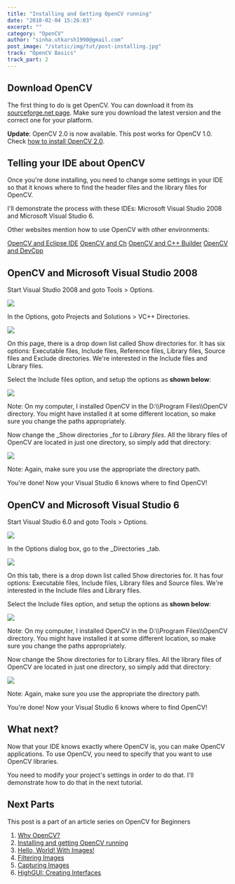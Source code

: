 ```yaml
---
title: "Installing and Getting OpenCV running"
date: "2010-02-04 15:26:03"
excerpt: ""
category: "OpenCV"
author: "sinha.utkarsh1990@gmail.com"
post_image: "/static/img/tut/post-installing.jpg"
track: "OpenCV Basics"
track_part: 2
---
```



## Download OpenCV

The first thing to do is get OpenCV. You can download it from its [sourceforge.net page](http://sourceforge.net/project/showfiles.php?group_id=22870). Make sure you download the latest version and the correct one for your platform.

**Update**: OpenCV 2.0 is now available. This post works for OpenCV 1.0. Check [how to install OpenCV 2.0](/tutorials/installing-and-configuring-opencv-2-on-windows/). 

## Telling your IDE about OpenCV

Once you're done installing, you need to change some settings in your IDE so that it knows where to find the header files and the library files for OpenCV.

I'll demonstrate the process with these IDEs: Microsoft Visual Studio 2008 and Microsoft Visual Studio 6. 

Other websites mention how to use OpenCV with other environments:

[OpenCV and Eclipse IDE](http://opencv.willowgarage.com/wiki/Eclipse) [OpenCV and Ch](http://www.softintegration.com/products/thirdparty/opencv/demos/) [OpenCV and C++ Builder](http://opencv.willowgarage.com/wiki/C++Builder) [OpenCV and DevCpp](http://opencv.willowgarage.com/wiki/DevCpp)

## OpenCV and Microsoft Visual Studio 2008

Start Visual Studio 2008 and goto Tools > Options.

![](/static/img/tut/vc2k8_options.jpg)

In the Options, goto Projects and Solutions > VC++ Directories.

![](/static/img/tut/vc2k8_directories.jpg)

On this page, there is a drop down list called Show directories for. It has six options: Executable files, Include files, Reference files, Library files, Source files and Exclude directories. We're interested in the Include files and Library files.

Select the Include files option, and setup the options as **shown below**: 

![](/static/img/tut/vc2k8_include.jpg)

Note: On my computer, I installed OpenCV in the D:\\\Program Files\\\OpenCV directory. You might have installed it at some different location, so make sure you change the paths appropriately. 

Now change the _Show directories _for to _Library files_. All the library files of OpenCV are located in just one directory, so simply add that directory:

![](/static/img/tut/vc2k8_library.jpg)

Note: Again, make sure you use the appropriate the directory path.

You're done! Now your Visual Studio 6 knows where to find OpenCV! 

## OpenCV and Microsoft Visual Studio 6

Start Visual Studio 6.0 and goto Tools > Options.

![](/static/img/tut/vc6_options.jpg)

In the Options dialog box, go to the _Directories _tab.

![](/static/img/tut/vc6_directories.jpg)

On this tab, there is a drop down list called Show directories for. It has four options: Executable files, Include files, Library files and Source files. We're interested in the Include files and Library files.

Select the Include files option, and setup the options as **shown below**: 

![](/static/img/tut/vc6_includes.jpg)

Note: On my computer, I installed OpenCV in the D:\\\Program Files\\\OpenCV directory. You might have installed it at some different location, so make sure you change the paths appropriately. 

Now change the Show directories for to Library files. All the library files of OpenCV are located in just one directory, so simply add that directory:

![](/static/img/tut/vc6_library.jpg)

Note: Again, make sure you use the appropriate the directory path.

You're done! Now your Visual Studio 6 knows where to find OpenCV! 

## What next?

Now that your IDE knows exactly where OpenCV is, you can make OpenCV applications. To use OpenCV, you need to specify that you want to use OpenCV libraries.

You need to modify your project's settings in order to do that. I'll demonstrate how to do that in the next tutorial. 

## Next Parts

This post is a part of an article series on OpenCV for Beginners 

  1. [Why OpenCV?](/tutorials/why-opencv/)
  2. [Installing and getting OpenCV running](/tutorials/installing-and-getting-opencv-running/)
  3. [Hello, World! With Images!](/tutorials/hello-world-with-images/)
  4. [Filtering Images](/tutorials/filtering-images/)
  5. [Capturing Images](/tutorials/capturing-images/)
  6. [HighGUI: Creating Interfaces](/tutorials/highgui-creating-interfaces/)
